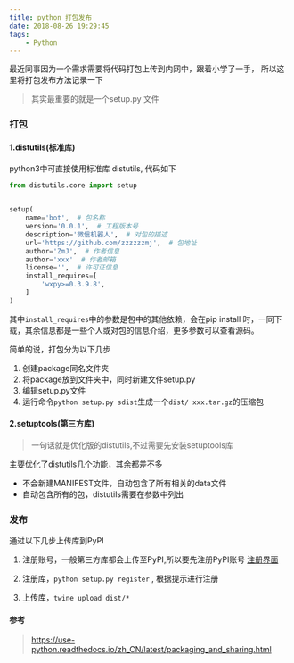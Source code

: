 ```yaml
---
title: python 打包发布
date: 2018-08-26 19:29:45
tags: 
    - Python
---
```

最近同事因为一个需求需要将代码打包上传到内网中，跟着小学了一手， 所以这里将打包发布方法记录一下

> 其实最重要的就是一个setup.py 文件

### 打包

#### 1.distutils(标准库)

python3中可直接使用标准库 distutils, 代码如下

```python
from distutils.core import setup


setup(
    name='bot',  # 包名称
    version='0.0.1',  # 工程版本号
    description='微信机器人',  # 对包的描述
    url='https://github.com/zzzzzzmj',  # 包地址
    author='ZmJ',  # 作者信息
    author='xxx'  # 作者邮箱
    license='',  # 许可证信息
    install_requires=[
        'wxpy>=0.3.9.8',
    ]
)
```

其中`install_requires`中的参数是包中的其他依赖，会在pip install 时，一同下载，其余信息都是一些个人或对包的信息介绍，更多参数可以查看源码。

简单的说，打包分为以下几步

1. 创建package同名文件夹
2. 将package放到文件夹中，同时新建文件setup.py
3. 编辑setup.py文件
4. 运行命令`python setup.py sdist`生成一个`dist/ xxx.tar.gz`的压缩包

#### 2.setuptools(第三方库)

> 一句话就是优化版的distutils,不过需要先安装setuptools库

主要优化了distutils几个功能，其余都差不多

- 不会新建MANIFEST文件，自动包含了所有相关的data文件
- 自动包含所有的包，distutils需要在参数中列出

### 发布

通过以下几步上传库到PyPI

1. 注册账号，一般第三方库都会上传至PyPI,所以要先注册PyPI账号 <a href='https://pypi.org/'>注册界面</a>

2. 注册库，`python setup.py register` , 根据提示进行注册

3. 上传库，`twine upload dist/*`

#### 参考

> https://use-python.readthedocs.io/zh_CN/latest/packaging_and_sharing.html
